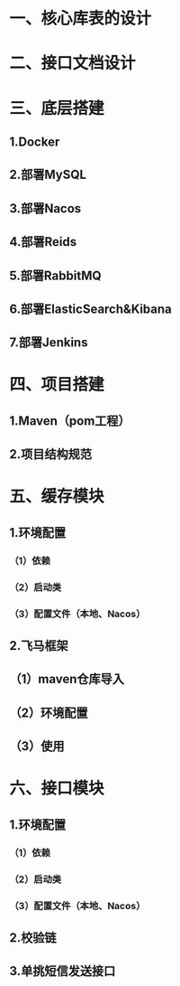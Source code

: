 # 一、核心库表的设计

# 二、接口文档设计

# 三、底层搭建

## 1.Docker

## 2.部署MySQL

## 3.部署Nacos

## 4.部署Reids

## 5.部署RabbitMQ

## 6.部署ElasticSearch&Kibana

## 7.部署Jenkins

# 四、项目搭建

## 1.Maven（pom工程）

## 2.项目结构规范

# 五、缓存模块

## 1.环境配置

### （1）依赖

### （2）启动类

### （3）配置文件（本地、Nacos）

## 2.飞马框架

## （1）maven仓库导入

## （2）环境配置

## （3）使用

# 六、接口模块

## 1.环境配置

### （1）依赖

### （2）启动类

### （3）配置文件（本地、Nacos）

## 2.校验链

## 3.单挑短信发送接口
